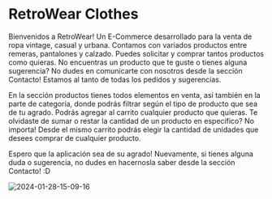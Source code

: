 # RetroWear Clothes

Bienvenidos a RetroWear! Un E-Commerce desarrollado para la venta de ropa vintage, casual y urbana. Contamos con variados productos entre remeras, pantalones y calzado. Puedes solicitar y comprar tantos productos como quieras. No encuentras un producto que te guste o tienes alguna sugerencia? No dudes en comunicarte con nosotros desde la sección Contacto! Estamos al tanto de todas los pedidos y sugerencias.

En la sección productos tienes todos elementos en venta, así también en la parte de categoría, donde podrás filtrar según el tipo de producto que sea de tu agrado. Podrás agregar al carrito cualquier producto que quieras. Te olvidaste de sumar o restar la cantidad de un producto en específico? No importa! Desde el mismo carrito podrás elegir la cantidad de unidades que desees comprar de cualquier producto.

Espero que la aplicación sea de su agrado! Nuevamente, si tienes alguna duda o sugerencia, no dudes en hacernosla saber desde la sección Contacto! :D

![2024-01-28-15-09-16](https://github.com/Render78/retro-wear/assets/111009231/3dfd38e8-9f66-421f-840a-ce94c58d81f6)
